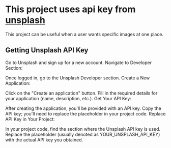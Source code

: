 # This project uses api key from [unsplash](https://unsplash.com/)

This project can be useful when a user wants specific images at one place.



## Getting Unsplash API Key


Go to Unsplash and sign up for a new account.
Navigate to Developer Section:

Once logged in, go to the Unsplash Developer section.
Create a New Application:

Click on the "Create an application" button.
Fill in the required details for your application (name, description, etc.).
Get Your API Key:

After creating the application, you'll be provided with an API key.
Copy the API key; you'll need to replace the placeholder in your project code.
Replace API Key in Your Project:

In your project code, find the section where the Unsplash API key is used.
Replace the placeholder (usually denoted as YOUR_UNSPLASH_API_KEY) with the actual API key you obtained.
